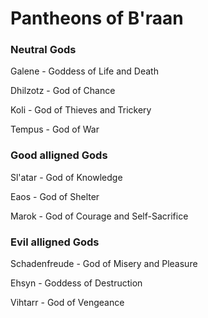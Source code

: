 # Pantheons of B'raan

### Neutral Gods

Galene - Goddess of Life and Death

Dhilzotz - God of Chance

Koli - God of Thieves and Trickery

Tempus - God of War

### Good alligned Gods

Sl'atar - God of Knowledge

Eaos - God of Shelter

Marok - God of Courage and Self-Sacrifice

### Evil alligned Gods

Schadenfreude - God of Misery and Pleasure

Ehsyn - Goddess of Destruction

Vihtarr - God of Vengeance
